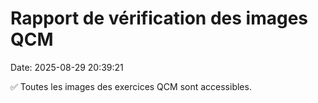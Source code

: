 # Rapport de vérification des images QCM

Date: 2025-08-29 20:39:21

✅ Toutes les images des exercices QCM sont accessibles.
